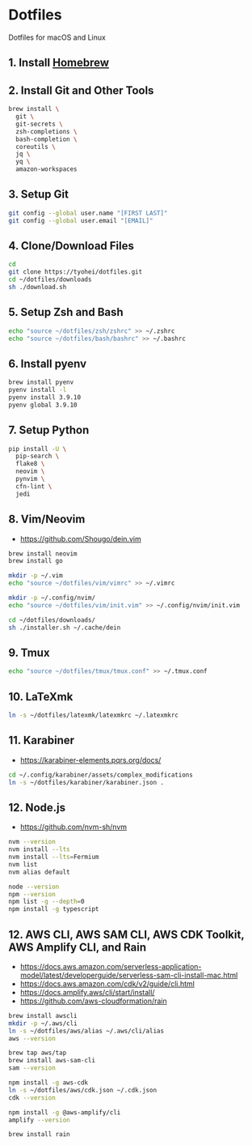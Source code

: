 # Dotfiles

Dotfiles for macOS and Linux

## 1. Install [Homebrew](https://brew.sh/)

## 2. Install Git and Other Tools

```sh
brew install \
  git \
  git-secrets \
  zsh-completions \
  bash-completion \
  coreutils \
  jq \
  yq \
  amazon-workspaces
```

## 3. Setup Git

```sh
git config --global user.name "[FIRST LAST]"
git config --global user.email "[EMAIL]"
```

## 4. Clone/Download Files

```sh
cd
git clone https://tyohei/dotfiles.git
cd ~/dotfiles/downloads
sh ./download.sh
```

## 5. Setup Zsh and Bash

```sh
echo "source ~/dotfiles/zsh/zshrc" >> ~/.zshrc
echo "source ~/dotfiles/bash/bashrc" >> ~/.bashrc
```

## 6. Install pyenv

```sh
brew install pyenv
pyenv install -l
pyenv install 3.9.10
pyenv global 3.9.10
```

## 7. Setup Python

```sh
pip install -U \
  pip-search \
  flake8 \
  neovim \
  pynvim \
  cfn-lint \
  jedi
```

## 8. Vim/Neovim

- https://github.com/Shougo/dein.vim

```sh
brew install neovim
brew install go

mkdir -p ~/.vim
echo "source ~/dotfiles/vim/vimrc" >> ~/.vimrc

mkdir -p ~/.config/nvim/
echo "source ~/dotfiles/vim/init.vim" >> ~/.config/nvim/init.vim

cd ~/dotfiles/downloads/
sh ./installer.sh ~/.cache/dein
```

## 9. Tmux

```sh
echo "source ~/dotfiles/tmux/tmux.conf" >> ~/.tmux.conf
```

## 10. LaTeXmk

```sh
ln -s ~/dotfiles/latexmk/latexmkrc ~/.latexmkrc
```

## 11. Karabiner

- https://karabiner-elements.pqrs.org/docs/

```sh
cd ~/.config/karabiner/assets/complex_modifications
ln -s ~/dotfiles/karabiner/karabiner.json .
```

## 12. Node.js

- https://github.com/nvm-sh/nvm

```sh
nvm --version
nvm install --lts
nvm install --lts=Fermium
nvm list
nvm alias default

node --version
npm --version
npm list -g --depth=0
npm install -g typescript
```

## 12. AWS CLI, AWS SAM CLI, AWS CDK Toolkit, AWS Amplify CLI, and Rain

- https://docs.aws.amazon.com/serverless-application-model/latest/developerguide/serverless-sam-cli-install-mac.html
- https://docs.aws.amazon.com/cdk/v2/guide/cli.html
- https://docs.amplify.aws/cli/start/install/
- https://github.com/aws-cloudformation/rain

```sh
brew install awscli
mkdir -p ~/.aws/cli
ln -s ~/dotfiles/aws/alias ~/.aws/cli/alias
aws --version

brew tap aws/tap
brew install aws-sam-cli
sam --version

npm install -g aws-cdk
ln -s ~/dotfiles/aws/cdk.json ~/.cdk.json
cdk --version

npm install -g @aws-amplify/cli
amplify --version

brew install rain
```
